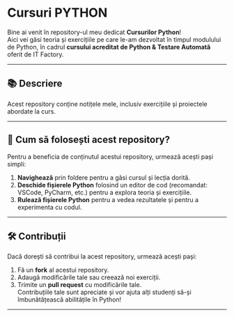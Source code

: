 # Cursuri PYTHON

Bine ai venit în repository-ul meu dedicat **Cursurilor Python**!  
Aici vei găsi teoria și exercițiile pe care le-am dezvoltat în timpul modulului de Python, în cadrul **cursului acreditat de Python & Testare Automată** oferit de IT Factory.

---

## 📚 Descriere

Acest repository conține notițele mele, inclusiv exercițiile și proiectele abordate la curs.  

---

## 🔧 Cum să folosești acest repository?

Pentru a beneficia de conținutul acestui repository, urmează acești pași simpli:

1. **Navighează** prin foldere pentru a găsi cursul și lecția dorită.
2. **Deschide fișierele Python** folosind un editor de cod (recomandat: VSCode, PyCharm, etc.) pentru a explora teoria și exercițiile.
3. **Rulează fișierele Python** pentru a vedea rezultatele și pentru a experimenta cu codul.

---

## 🛠️ Contribuții

Dacă dorești să contribui la acest repository, urmează acești pași:

1. Fă un **fork** al acestui repository.
2. Adaugă modificările tale sau creează noi exerciții.
3. Trimite un **pull request** cu modificările tale.  
   Contribuțiile tale sunt apreciate și vor ajuta alți studenți să-și îmbunătățească abilitățile în Python!

---
